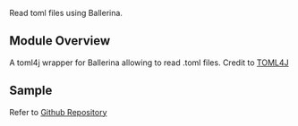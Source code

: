 Read toml files using Ballerina.

## Module Overview
A toml4j wrapper for Ballerina allowing to read .toml files. Credit to [TOML4J](https://github.com/mwanji/toml4j)

## Sample
Refer to [Github Repository](https://github.com/hemikak/toml)
